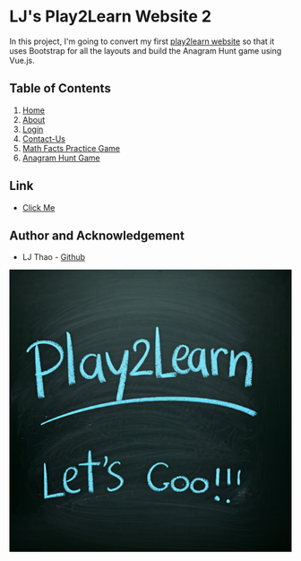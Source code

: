 # LJ's Play2Learn Website 2
In this project, I'm going to convert my first [play2learn website](https://github.com/LJThao/play2learn-website-1) so that it uses Bootstrap for all the layouts and build the Anagram Hunt game using Vue.js.

## Table of Contents
1. [Home]()
2. [About]()
3. [Login]()
4. [Contact-Us]()
5. [Math Facts Practice Game]()
6. [Anagram Hunt Game]()

## Link
- [Click Me](https://ljthao.github.io/play2learn-website-2/)

## Author and Acknowledgement
- LJ Thao - [Github](https://github.com/LJThao)

<p align="center">
    <img src="public\images\play2learn.png" alt="playtolearn" />
</p>